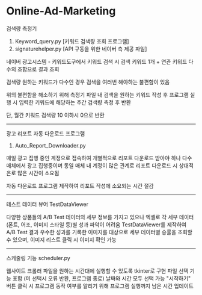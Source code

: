 # Online-Ad-Marketing

검색량 측정기
1. Keyword_query.py [키워드 검색량 조회 프로그램]
2. signaturehelper.py [API 구동을 위한 네이버 측 제공 파일]

네이버 광고시스템 - 키워드도구에서 키워드 검색 시
검색 키워드 1개 + 연관 키워드 다수의 조합으로 결과 조회

검색량 원하는 키워드가 다수인 경우
검색을 여러번 해야하는 불편함이 있음

위의 불편함을 해소하기 위해 측정기 파일 내
검색을 원하는 키워드 작성 후 프로그램 실행 시
입력한 키워드에 해당하는 주간 검색량 측정 후 반환

단, 월간 키워드 검색량 10 이하시 0으로 반환

------

광고 리포트 자동 다운로드 프로그램
1. Auto_Report_Downloader.py

매일 광고 집행 중인 계정으로 접속하여 
개별적으로 리포트 다운로드 받아야 하나
다수 매체에서 광고 집행중이며
동일 매체 내 계정이 많은 관계로 
리포트 다운로드 시 상대적은로 많은 시간이 소요됨

자동 다운로드 프로그램 제작하여 리포트 작성에 소요되는 시간 절감

-------

테스트 데이터 뷰어
TestDataViewer

다양한 상품들의 A/B Test 데이터의 세부 정보를 가지고 있으나
엑셀로 각 세부 데이터(폰트, 어조, 이미지 스타일 등)별 성과 파악이 어려움
TestDataViewer를 제작하여 A/B Test 결과 우수한 성과를 기록한 이미지를 대상으로
세부 데이터별 승률을 조회할 수 있으며, 이미지 리스트 클릭 시 이미지 확인 가능

-------

스케줄링 기능
scheduler.py

웹사이트 크롤러 파일을 원하는 시간대에 실행할 수 있도록 tkinter로 구현
파일 선택 기능 포함 (미 선택시 오류 반환, 프로그램 종료)
날짜와 시간 모두 선택 가능
"시작하기" 버튼 클릭 시 프로그램 동작 여부를 알리기 위해 프로그램 실행까지 남은 시간 업데이트 

